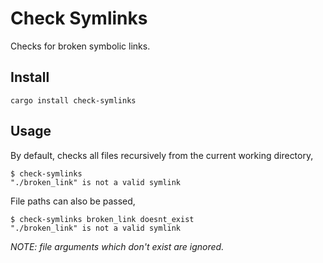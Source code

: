 # Check Symlinks

Checks for broken symbolic links.

## Install

```shell
cargo install check-symlinks
```

## Usage

By default, checks all files recursively from the current working directory,

```shell
$ check-symlinks
"./broken_link" is not a valid symlink
```

File paths can also be passed,

```shell
$ check-symlinks broken_link doesnt_exist
"./broken_link" is not a valid symlink
```

_NOTE: file arguments which don't exist are ignored._
